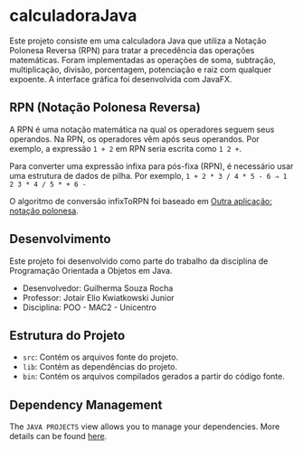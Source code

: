# calculadoraJava

Este projeto consiste em uma calculadora Java que utiliza a Notação Polonesa Reversa (RPN) para tratar a precedência das operações matemáticas. Foram implementadas as operações de soma, subtração, multiplicação, divisão, porcentagem, potenciação e raiz com qualquer expoente. A interface gráfica foi desenvolvida com JavaFX.

## RPN (Notação Polonesa Reversa)

A RPN é uma notação matemática na qual os operadores seguem seus operandos. Na RPN, os operadores vêm após seus operandos. Por exemplo, a expressão `1 + 2` em RPN seria escrita como `1 2 +`.

Para converter uma expressão infixa para pós-fixa (RPN), é necessário usar uma estrutura de dados de pilha. 
Por exemplo, `1 + 2 * 3 / 4 * 5 - 6 ⇒ 1 2 3 * 4 / 5 * + 6 -`

O algoritmo de conversão infixToRPN foi baseado em [Outra aplicação: notação polonesa](https://www.ime.usp.br/~pf/algoritmos/aulas/pilha.html).

## Desenvolvimento

Este projeto foi desenvolvido como parte do trabalho da disciplina de Programação Orientada a Objetos em Java. 

- Desenvolvedor: Guilherma Souza Rocha
- Professor: Jotair Elio Kwiatkowski Junior
- Disciplina: POO - MAC2 - Unicentro

## Estrutura do Projeto

- `src`: Contém os arquivos fonte do projeto.
- `lib`: Contém as dependências do projeto.
- `bin`: Contém os arquivos compilados gerados a partir do código fonte.

## Dependency Management

The `JAVA PROJECTS` view allows you to manage your dependencies. More details can be found [here](https://github.com/microsoft/vscode-java-dependency#manage-dependencies).

